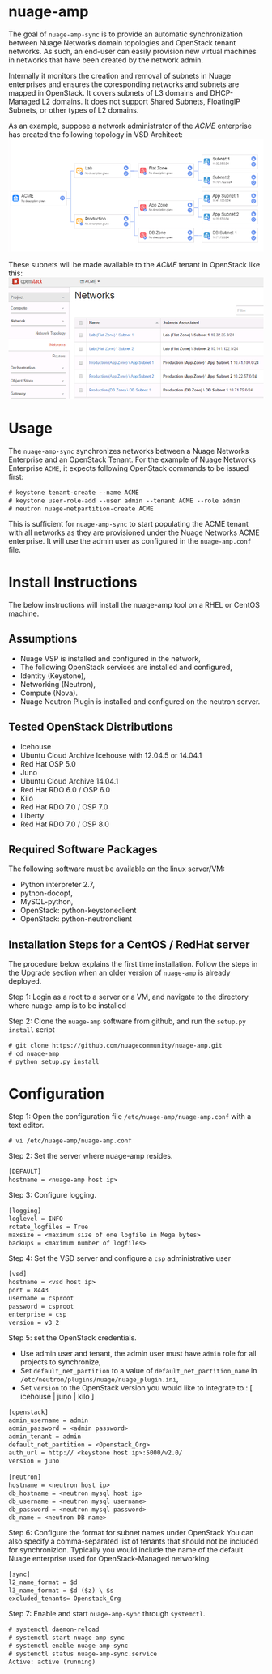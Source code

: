 # nuage-amp

The goal of `nuage-amp-sync` is to provide an automatic synchronization between Nuage Networks domain topologies and OpenStack tenant networks. As such, an end-user can easily provision new virtual machines in networks that have been created by the network admin.

Internally it monitors the creation and removal of subnets in Nuage enterprises and ensures the coresponding networks and subnets are mapped in OpenStack. It covers subnets of L3 domains and DHCP-Managed L2 domains. It does not support Shared Subnets, FloatingIP Subnets, or other types of L2 domains.

As an example, suppose a network administrator of the *ACME* enterprise has created the following topology in VSD Architect:
![Nuage-Enterprise-Topology][nuage-subnet-list]

These subnets will be made available to the *ACME* tenant in OpenStack like this:
![OpenStack-Network-List][os-subnet-list]

# Usage

The `nuage-amp-sync` synchronizes networks between a Nuage Networks Enterprise and an OpenStack Tenant.
For the example of Nuage Networks Enterprise `ACME`, it expects following OpenStack commands to be issued first:

```
# keystone tenant-create --name ACME
# keystone user-role-add --user admin --tenant ACME --role admin
# neutron nuage-netpartition-create ACME
```

This is sufficient for `nuage-amp-sync`  to start populating the ACME tenant with all networks as they are provisioned under the Nuage Networks ACME enterprise. It will use the admin user as configured in the `nuage-amp.conf` file.


# Install Instructions

The below instructions will install the nuage-amp tool on a RHEL or CentOS machine.

## Assumptions

- Nuage VSP is installed and configured in the network,
- The following OpenStack services are installed and configured,
 - Identity (Keystone),
 - Networking (Neutron),
 - Compute (Nova).
 - Nuage Neutron Plugin is installed and configured on the neutron server.

## Tested OpenStack Distributions

- Icehouse
 - Ubuntu Cloud Archive Icehouse with 12.04.5 or 14.04.1
 - Red Hat OSP 5.0 
- Juno
 - Ubuntu Cloud Archive 14.04.1
 - Red Hat RDO 6.0 / OSP 6.0
- Kilo
 - Red Hat RDO 7.0 / OSP 7.0
- Liberty
 - Red Hat RDO 7.0 / OSP 8.0

## Required Software Packages

The following software must be available on the linux server/VM:

- Python interpreter 2.7,
 - python-docopt,
 - MySQL-python,
- OpenStack: python-keystoneclient
- OpenStack: python-neutronclient


## Installation Steps for a CentOS / RedHat server

The procedure below explains the first time installation. Follow the steps in the Upgrade section when an older version of `nuage-amp` is already deployed.

Step 1: Login as a root to a server or a VM, and navigate to the directory where nuage-amp is to be installed

Step 2: Clone the `nuage-amp` software from github, and run the `setup.py install` script

```
# git clone https://github.com/nuagecommunity/nuage-amp.git
# cd nuage-amp
# python setup.py install
```

# Configuration

Step 1: Open the configuration file `/etc/nuage-amp/nuage-amp.conf` with a text editor.

```
# vi /etc/nuage-amp/nuage-amp.conf
```

Step 2: Set the server where nuage-amp resides.

```
[DEFAULT]
hostname = <nuage-amp host ip>
```

Step 3: Configure logging.

```
[logging]
loglevel = INFO
rotate_logfiles = True
maxsize = <maximum size of one logfile in Mega bytes>
backups = <maximum number of logfiles>
```

Step 4: Set the VSD server and configure a `csp` administrative user

```
[vsd]
hostname = <vsd host ip>
port = 8443
username = csproot 
password = csproot
enterprise = csp
version = v3_2
```

Step 5: set the OpenStack credentials.

- Use admin user and tenant, the admin user must have `admin` role for all projects to synchronize,
- Set `default_net_partition` to a value of `default_net_partition_name` in `/etc/neutron/plugins/nuage/nuage_plugin.ini`,
- Set `version` to the OpenStack version you would like to integrate to : [ icehouse | juno | kilo ]

```
[openstack]
admin_username = admin
admin_password = <admin password>
admin_tenant = admin
default_net_partition = <Openstack_Org>
auth_url = http:// <keystone host ip>:5000/v2.0/
version = juno

[neutron]
hostname = <neutron host ip>
db_hostname = <neutron mysql host ip>
db_username = <neutron mysql username>
db_password = <neutron mysql password>
db_name = <neutron DB name>
```

Step 6: Configure the format for subnet names under OpenStack
You can also specify a comma-separated list of tenants that should not be included for synchronizion. Typically you would include the name of the default Nuage enterprise used for OpenStack-Managed networking.

```
[sync]
l2_name_format = $d
l3_name_format = $d ($z) \ $s
excluded_tenants= Openstack_Org
```

Step 7: Enable and start `nuage-amp-sync` through `systemctl`.

```
# systemctl daemon-reload
# systemctl start nuage-amp-sync
# systemctl enable nuage-amp-sync
# systemctl status nuage-amp-sync.service
Active: active (running)
```

[nuage-subnet-list]: sample/Nuage-subnet-list.PNG
[os-subnet-list]: sample/OS-subnet-list.PNG




